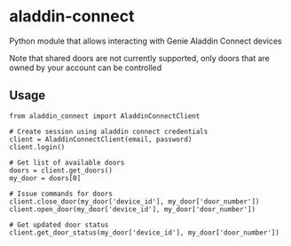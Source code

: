 # aladdin-connect
Python module that allows interacting with Genie Aladdin Connect devices

Note that shared doors are not currently supported, only doors that are owned by your account can be controlled

## Usage
```
from aladdin_connect import AladdinConnectClient

# Create session using aladdin connect credentials
client = AladdinConnectClient(email, password)
client.login()

# Get list of available doors
doors = client.get_doors()
my_door = doors[0]

# Issue commands for doors
client.close_door(my_door['device_id'], my_door['door_number'])
client.open_door(my_door['device_id'], my_door['door_number'])

# Get updated door status
client.get_door_status(my_door['device_id'], my_door['door_number'])
```
